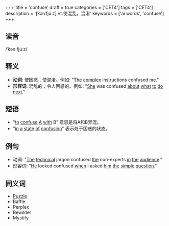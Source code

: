 +++
title = 'confuse'
draft = true
categories = ['CET4']
tags = ['CET4']
description = '[kənˈfjuːz] vt.使混乱，混淆'
keywords = ['ai words', 'confuse']
+++

## 读音
/ˈkən.fjuːz/

## 释义
- **动词**: 使困惑；使混淆。例如: "[The](/post/the/) [complex](/post/complex/) instructions confused [me](/post/me/)."
- **形容词**: 混乱的；令人困惑的。例如: "[She](/post/she/) was confused [about](/post/about/) [what](/post/what/) [to](/post/to/) [do](/post/do/) [next](/post/next/)."

## 短语
- "[to](/post/to/) [confuse](/post/confuse/) [A](/post/a/) [with](/post/with/) B" 意思是将A和B弄混。
- "[in](/post/in/) [a](/post/a/) [state](/post/state/) [of](/post/of/) [confusion](/post/confusion/)" 表示处于困惑的状态。

## 例句
- 动词: "[The](/post/the/) [technical](/post/technical/) jargon confused [the](/post/the/) non-experts [in](/post/in/) [the](/post/the/) [audience](/post/audience/)."
- 形容词: "[He](/post/he/) looked confused [when](/post/when/) I asked [him](/post/him/) [the](/post/the/) [simple](/post/simple/) [question](/post/question/)."

## 同义词
- [Puzzle](/post/puzzle/)
- Baffle
- Perplex
- Bewilder
- Mystify
